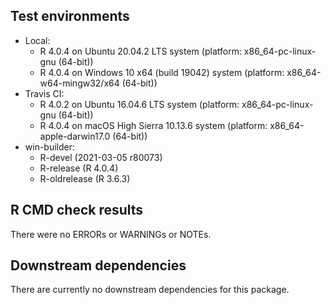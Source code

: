 ## Test environments

* Local:
  - R 4.0.4 on Ubuntu 20.04.2 LTS system (platform: x86_64-pc-linux-gnu (64-bit))
  - R 4.0.4 on Windows 10 x64 (build 19042) system (platform: x86_64-w64-mingw32/x64 (64-bit))
* Travis CI:
  - R 4.0.2 on Ubuntu 16.04.6 LTS system (platform: x86_64-pc-linux-gnu (64-bit))
  - R 4.0.4 on macOS High Sierra 10.13.6 system (platform: x86_64-apple-darwin17.0 (64-bit))
* win-builder:
  - R-devel (2021-03-05 r80073)
  - R-release (R 4.0.4)
  - R-oldrelease (R 3.6.3)

## R CMD check results

There were no ERRORs or WARNINGs or NOTEs.

## Downstream dependencies

There are currently no downstream dependencies for this package.
